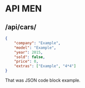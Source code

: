 API MEN
===============

/api/cars/
----

```json
{
    "company": "Example",
    "model": "Example",
    "year": 2015,
    "sold": false,
    "price": 0,
    "extras": ["Example", "4*4"]
}
```

That was JSON code block example.
